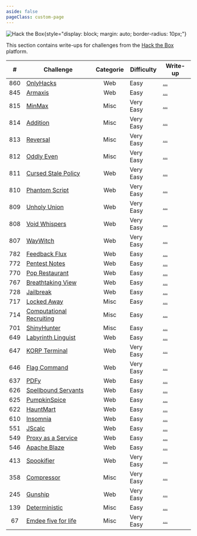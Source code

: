 ```yaml
---
aside: false
pageClass: custom-page
---
```


![Hack the Box](/ctf/hack-the-box/banner.png){style="display: block; margin: auto; border-radius: 10px;"}

This section contains write-ups for challenges from the [Hack the Box](https://app.hackthebox.com/challenges) platform.

|  #  | Challenge                                                             | Categorie | Difficulty | Write-up                               |
|:---:|-----------------------------------------------------------------------|:---------:|------------|----------------------------------------|
| 860 | [OnlyHacks](https://app.hackthebox.com/challenges/860)                |    Web    | Easy       | [...](./web/onlyhacks)                 |
| 845 | [Armaxis](https://app.hackthebox.com/challenges/845)                  |    Web    | Easy       | [...](./web/armaxis)                   |
| 815 | [MinMax](https://app.hackthebox.com/challenges/815)                   |   Misc    | Very Easy  | [...](./misc/minmax)                   |
| 814 | [Addition](https://app.hackthebox.com/challenges/814)                 |   Misc    | Very Easy  | [...](./misc/addition)                 |
| 813 | [Reversal](https://app.hackthebox.com/challenges/813)                 |   Misc    | Very Easy  | [...](./misc/reversal)                 |
| 812 | [Oddly Even](https://app.hackthebox.com/challenges/812)               |   Misc    | Very Easy  | [...](./misc/oddly-even)               |
| 811 | [Cursed Stale Policy](https://app.hackthebox.com/challenges/811)      |    Web    | Very Easy  | [...](./web/cursed-stale-policy)       |
| 810 | [Phantom Script](https://app.hackthebox.com/challenges/810)           |    Web    | Very Easy  | [...](./web/phantom-script)            |
| 809 | [Unholy Union](https://app.hackthebox.com/challenges/809)             |    Web    | Very Easy  | [...](./web/unholy-union)              |
| 808 | [Void Whispers](https://app.hackthebox.com/challenges/808)            |    Web    | Very Easy  | [...](./web/void-whispers)             |
| 807 | [WayWitch](https://app.hackthebox.com/challenges/807)                 |    Web    | Very Easy  | [...](./web/way-witch)                 |
| 782 | [Feedback Flux](https://app.hackthebox.com/challenges/782)            |    Web    | Easy       | [...](./web/feedback-flux)             |
| 772 | [Pentest Notes](https://app.hackthebox.com/challenges/772)            |    Web    | Easy       | [...](./web/pentest-notes)             |
| 770 | [Pop Restaurant](https://app.hackthebox.com/challenges/770)           |    Web    | Easy       | [...](./web/pop-restaurant)            |
| 767 | [Breathtaking View](https://app.hackthebox.com/challenges/767)        |    Web    | Easy       | [...](./web/breathtaking-view)         |
| 728 | [Jailbreak](https://app.hackthebox.com/challenges/728)                |    Web    | Easy       | [...](./web/jailbreak)                 |
| 717 | [Locked Away](https://app.hackthebox.com/challenges/717)              |   Misc    | Easy       | [...](./misc/locked-away)              |
| 714 | [Computational Recruiting](https://app.hackthebox.com/challenges/714) |   Misc    | Easy       | [...](./misc/computational-recruiting) |
| 701 | [ShinyHunter](https://app.hackthebox.com/challenges/701)              |   Misc    | Easy       | [...](./misc/shiny-hunter)             |
| 649 | [Labyrinth Linguist](https://app.hackthebox.com/challenges/649)       |    Web    | Easy       | [...](./web/labyrinth-linguist)        |
| 647 | [KORP Terminal](https://app.hackthebox.com/challenges/647)            |    Web    | Very Easy  | [...](./web/korp-terminal)             |
| 646 | [Flag Command](https://app.hackthebox.com/challenges/646)             |    Web    | Very Easy  | [...](./web/flag-command)              |
| 637 | [PDFy](https://app.hackthebox.com/challenges/637)                     |    Web    | Easy       | [...](./web/pdfy)                      |
| 626 | [Spellbound Servants](https://app.hackthebox.com/challenges/626)      |    Web    | Easy       | [...](./web/spellbound-servants)       |
| 625 | [PumpkinSpice](https://app.hackthebox.com/challenges/625)             |    Web    | Easy       | [...](./web/pumpkin-spice)             |
| 622 | [HauntMart](https://app.hackthebox.com/challenges/622)                |    Web    | Easy       | [...](./web/hauntmart)                 |
| 610 | [Insomnia](https://app.hackthebox.com/challenges/610)                 |    Web    | Easy       | [...](./web/insomnia)                  |
| 551 | [JScalc](https://app.hackthebox.com/challenges/551)                   |    Web    | Easy       | [...](./web/jscalc)                    |
| 549 | [Proxy as a Service](https://app.hackthebox.com/challenges/549)       |    Web    | Easy       | [...](./web/proxy-as-a-service)        |
| 546 | [Apache Blaze](https://app.hackthebox.com/challenges/546)             |    Web    | Easy       | [...](./web/apache-blaze)              |
| 413 | [Spookifier](https://app.hackthebox.com/challenges/413)               |    Web    | Very Easy  | [...](./web/spookifier)                |
| 358 | [Compressor](https://app.hackthebox.com/challenges/358)               |   Misc    | Very Easy  | [...](./misc/compressor)               |
| 245 | [Gunship](https://app.hackthebox.com/challenges/245)                  |    Web    | Very Easy  | [...](./web/gunship)                   |
| 139 | [Deterministic](https://app.hackthebox.com/challenges/139)            |   Misc    | Easy       | [...](./misc/deterministic)            |
| 67  | [Emdee five for life](https://app.hackthebox.com/challenges/67)       |   Misc    | Very Easy  | [...](./misc/emdee-five-for-life)      |
